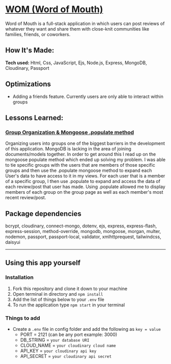 # [WOM (Word of Mouth)](#)

Word of Mouth is a full-stack application in which users can post reviews of whatever they want and share them with close-knit communities like families, friends, or coworkers.

## How It's Made:

**Tech used:** Html, Css, JavaScript, Ejs, Node.js, Express, MongoDB, Cloudinary, Passport

## Optimizations

-   Adding a friends feature. Currently users are only able to interact within groups

## Lessons Learned:

### <u>Group Organization & Mongoose .populate method</u>
Organizing users into groups one of the biggest barriers in the development of this application. MongoDB is lacking in the area of joining documents/models together. In order to get around this I read up on the mongoose populate method which ended up solving my problem. I was able to tie specific groups with the users that are members of those specific groups and then use the .populate mongoose method to expand each User's data to have access to it in my views. For each user that is a member of a specific group, I then use .populate to expand and access the data of each review/post that user has made. Using .populate allowed me to display members of each group on the group page as well as each member's most recent review/post.

## Package dependencies
bcrypt, cloudinary, connect-mongo, dotenv, ejs, express, express-flash, express-session, method-override, mongodb, mongoose, morgan, multer, nodemon, passport, passport-local, validator, xmlhttprequest, tailwindcss, daisyui

---

## Using this app yourself

### **Installation**

1. Fork this repository and clone it down to your machine
2. Open terminal in directory and `npm install`
3. Add the list of things below to your `.env` file
4. To run the application type `npm start` in your terminal



### Things to add

- Create a `.env` file in config folder and add the following as `key = value`
  - PORT = 2121 (can be any port example: 3000)
  - DB_STRING = `your database URI`
  - CLOUD_NAME = `your cloudinary cloud name`
  - API_KEY = `your cloudinary api key`
  - API_SECRET = `your cloudinary api secret`